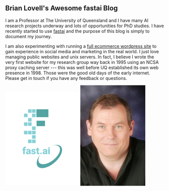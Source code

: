 ## Brian Lovell's Awesome fastai Blog

I am a Professor at The University of Queensland and I have many AI research projects underway and lots of opportunities for PhD studies. I have recently started to use [fastai](https://www.fast.ai) and the purpose of this blog is simply to document my journey.  

I am also experimenting with running a [full ecommerce wordpress site](https://vicki.com.au) to gain experience in social media and marketing in the real world.  I just love managing public websites and unix servers.  In fact, I believe I wrote the very first website for my research group way back in 1995 using an NCSA proxy caching server --- this was well before UQ established its own web presence in 1998. Those were the good old days of the early internet. Please get in touch if you have any feedback or questions. 

![Image of fast.ai logo](images/logo.png)
![Image of Brian Lovell](images/Lovell_portrait_small.jpg)
